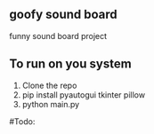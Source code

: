 ## goofy sound board
 funny sound board project

## To run on you system
1. Clone the repo
2. pip install pyautogui tkinter pillow
3. python main.py

#Todo: 
